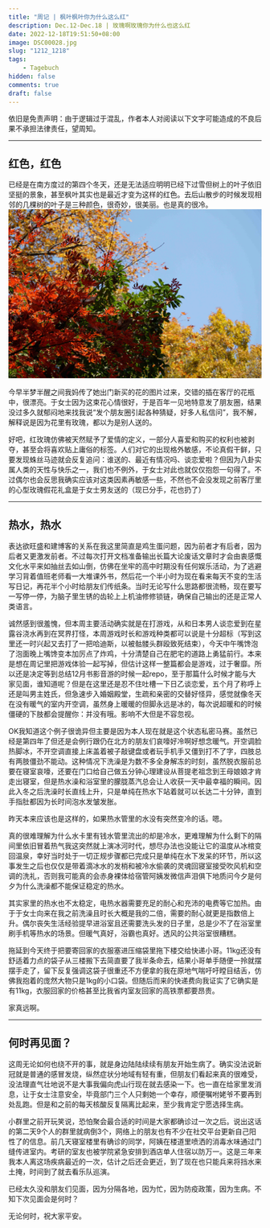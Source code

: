 ```yaml
---
title: "周记 | 枫叶枫叶你为什么这么红"
description: Dec.12-Dec.18 | 玫瑰啊玫瑰你为什么也这么红
date: 2022-12-18T19:51:50+08:00
image: DSC00028.jpg
slug: "1212_1218" 
tags:
    - Tagebuch
hidden: false
comments: true
draft: false
---
```

依旧是免责声明：由于逻辑过于混乱，作者本人对阅读以下文字可能造成的不良后果不承担法律责任，望周知。<br>

---
## 红色，红色
已经是在南方度过的第四个冬天，还是无法适应明明已经下过雪但树上的叶子依旧坚挺的景象，甚至枫叶其实也是最近才变为这样的红色。去后山散步的时候发现相邻的几棵树的叶子是三种颜色，很奇妙，很美丽。也是真的很冷。
![三色叶子](DSC00026.jpg)
<style>
  img[alt="三色叶子"]{
    width:600px;
  }
</style>

今早半梦半醒之间我妈传了她出门新买的花的图片过来，交错的插在客厅的花瓶中，很漂亮。于女士因为这束花心情很好，于是百年一见地特意发了朋友圈，结果没过多久就郁闷地来找我说“发个朋友圈引起各种猜疑，好多人私信问”，我不解，解释说是因为花里有玫瑰，都以为是别人送的。

好吧，红玫瑰仿佛被天然赋予了爱情的定义，一部分人喜爱和购买的权利也被剥夺，甚至会将喜欢贴上庸俗的标签。人们对它的出现格外敏感，不论真假干鲜，只要发现蛛丝马迹就会反复追问：谁送的、最近有情况吗、谈恋爱啦？但因为八卦实属人类的天性与快乐之一，我们也不例外，于女士对此也就仅仅抱怨一句得了。不过偶尔也会反思我确实应该对这类因素再敏感一些，不然也不会没发现之前客厅里的心型玫瑰假花礼盒是于女士男友送的（现已分手，花也扔了）

---
## 热水，热水
表达欲旺盛和建博客的关系在我这里简直是鸡生蛋问题，因为前者才有后者，因为后者又更激发前者。不过每次打开文档准备输出长篇大论废话文章时才会由衷感慨文化水平来如抽丝去如山倒，仿佛在坐牢的高中时期没有任何娱乐活动，为了逃避学习背着值班老师看一大堆课外书，然后花一个半小时为现在看来每天不变的生活写日记，再花半个小时给朋友们传纸条。当时无论写什么思路都很流畅，现在要写一写停一停，为脑子里生锈的齿轮上上机油修修锁链，确保自己输出的还是正常人类语言。

诚然感到很羞愧，但本周主要活动确实就是在打游戏，从和日本男人谈恋爱到在星露谷浇水再到在冥界打怪，本周游戏时长和游戏种类都可以说是十分超标（写到这里还一时兴起又去打了一把哈迪斯，以被骷髅头群殴致死结束），今天中午嘴馋泡了泡面晚上嘴馋变本加厉点了炸鸡，十分清楚自己在肥宅的道路上勇猛前行。本来是想在周记里把游戏体验一起写掉，但估计这样一整篇都会是游戏，过于奢靡。所以还是决定等到总结12月书影音游的时候一起repo，至于那篇什么时候才能与大家见面，谁知道呢？但是在这里还是忍不住吐槽一下日乙谈恋爱，五个月了称呼上还是叫男主姓氏，但急速步入婚姻殿堂，生疏和亲密的交替好怪异，感觉就像冬天在没有暖气的室内开空调，虽然身上暖暖的但脚永远是冰的，每次说超暖和的时候僵硬的下肢都会提醒你：并没有哦。影响不大但是不容忽视。

OK我知道这个例子很诡异但主要是因为本人现在就是这个状态私密马赛。虽然已经是第四年了但还是会例行跟仍在北方的朋友们哀嚎好冷啊好想念暖气。开空调脸热脚冰，不开空调直接上床盖着被子敲键盘或者玩手机手又僵到打不了字，四肢总有两肢僵劲不能动。这种情况下洗澡是为数不多全身解冻的时刻，虽然脱衣服前总要在寝室哀嚎，还要在门口给自己做五分钟心理建设从菩提老祖念到王母娘娘才肯走出寝室，但是热水澡和浴室里的朦胧蒸汽总会让人收获一天中最幸福的瞬间。因此入冬之后洗澡时长直线上升，只是单纯在热水下站着就可以长达二十分钟，直到手指肚都因为长时间泡水发皱发胀。

昨天本来应该也是这样的，如果热水管里的水没有突然变冷的话。嗯。

真的很难理解为什么水卡里有钱水管里流出的却是冷水，更难理解为什么剩下的隔间里依旧冒着热气我这突然就上演冰河时代，想尽办法也没能让它的温度从冰棺变回温泉，幸好当时处于一切正规步骤都已完成只是单纯在水下发呆的环节，所以这事发生之后也仅仅是带着滴冰水的发梢和被冷水偷袭的灵魂回寝室接受吹风机和空调的洗礼，否则我可能真的会赤身裸体给宿管阿姨发微信声泪俱下地质问今夕是何夕为什么洗澡都不能保证稳定的热水。

其实家里的热水也不太稳定，电热水器需要充足的耐心和充沛的电费等它加热。由于于女士向来在我之前洗澡且时长大概是我的二倍，需要的耐心就更是指数倍上升。偶尔丧失生活经验提早进浴室且还需要洗头发的日子里，总是少不了在浴室里刷手机等热水的场景。但暖气真好，浴霸也真好。透风的公共浴室很糟糕。

拖延到今天终于把要寄回家的衣服塞进压缩袋里拖下楼交给快递小哥。11kg还没有舒适着力点的袋子从三楼搬下去简直要了我半条命去，结果小哥单手随便一拎就摆摆手走了，留下反复强调这袋子很重还不方便拿的我在原地气喘吁吁瞠目结舌，仿佛我抱着的庞然大物只是1kg的小口袋。但随后而来的快递费向我证实了它确实是有11kg，衣服回家的价格甚至比我省内室友回家的高铁票都要昂贵。

家真远啊。

---

## 何时再见面？
这周无论如何也绕不开的事，就是身边陆陆续续有朋友开始生病了。确实没法说新冠就是普通的感冒发烧，纵然症状分地域有轻有重，但朋友们看起来真的很难受，没法理直气壮地说不是大事我偏向虎山行现在就去感染一下。也一直在给家里发消息，让于女士注意安全，毕竟部门三个人只剩她一个幸存，顺便嘱咐姥爷不要再到处乱跑。但是和之前的每天核酸反复隔离比起来，至少我肯定宁愿选择生病。

小群里之前开玩笑说，恐怕聚会最合适的时间是大家都确诊过一次之后。说出这话的第二天9个人的群里就病倒3个，网络上的朋友也有不少在社交平台更新自己阳性了的信息。前几天寝室楼里有确诊的同学，阿姨在楼道里喷洒的消毒水味通过门缝传进室内。考研的室友也被学院紧急安排到酒店单人住宿以防万一。这是三年来我本人离这场疾病最近的一次，估计之后还会更近，到了现在也只能兵来将挡水来土掩，时间到了就去看乐队巡演。

已经太久没和朋友们见面，因为分隔各地，因为忙，因为防疫政策，因为生病。不知下次见面会是何时？

无论何时，祝大家平安。